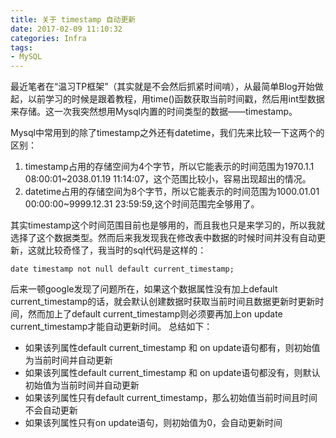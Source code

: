 ```yaml
---
title: 关于 timestamp 自动更新
date: 2017-02-09 11:10:32
categories: Infra
tags:
- MySQL
---
```

最近笔者在“温习TP框架”（其实就是不会然后抓紧时间啃），从最简单Blog开始做起，以前学习的时候是跟着教程，用time()函数获取当前时间戳，然后用int型数据来存储。这一次我突然想用Mysql内置的时间类型的数据——timestamp。
<!--more-->

Mysql中常用到的除了timestamp之外还有datetime，我们先来比较一下这两个的区别：
1. timestamp占用的存储空间为4个字节，所以它能表示的时间范围为1970.1.1 08:00:01~2038.01.19 11:14:07，这个范围比较小，容易出现超出的情况。
2. datetime占用的存储空间为8个字节，所以它能表示的时间范围为1000.01.01 00:00:00~9999.12.31 23:59:59,这个时间范围完全够用了。

其实timestamp这个时间范围目前也是够用的，而且我也只是来学习的，所以我就选择了这个数据类型。然而后来我发现我在修改表中数据的时候时间并没有自动更新，这就比较奇怪了，我当时的sql代码是这样的：
```
date timestamp not null default current_timestamp;
```
后来一顿google发现了问题所在，如果这个数据属性没有加上default current_timestamp的话，就会默认创建数据时获取当前时间且数据更新时更新时间，然而加上了default current_timestamp则必须要再加上on update current_timestamp才能自动更新时间。
总结如下：
* 如果该列属性default current_timestamp 和 on update语句都有，则初始值为当前时间并自动更新
* 如果该列属性default current_timestamp 和 on update语句都没有，则默认初始值为当前时间并自动更新
* 如果该列属性只有default current_timestamp，那么初始值当前时间且时间不会自动更新
* 如果该列属性只有on update语句，则初始值为0，会自动更新时间

